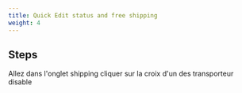 ```yaml
---
title: Quick Edit status and free shipping
weight: 4
---
```

## Steps

Allez dans l'onglet shipping cliquer sur la croix d'un des transporteur disable

